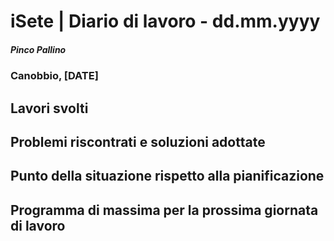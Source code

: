 

# iSete | Diario di lavoro - dd.mm.yyyy
##### Pinco Pallino
### Canobbio, [DATE]

## Lavori svolti


##  Problemi riscontrati e soluzioni adottate


##  Punto della situazione rispetto alla pianificazione


## Programma di massima per la prossima giornata di lavoro
